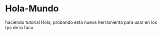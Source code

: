# Hola-Mundo
haciendo tutorial
Hola, probando esta nueva herramienta para usar en los tps de la facu.
